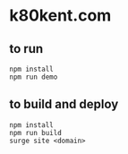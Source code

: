 # k80kent.com

## to run

```
npm install
npm run demo
```

## to build and deploy

```
npm install
npm run build
surge site <domain>
```
